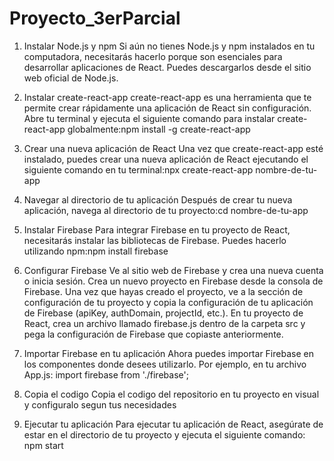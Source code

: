 # Proyecto_3erParcial
1. Instalar Node.js y npm
Si aún no tienes Node.js y npm instalados en tu computadora, necesitarás hacerlo porque son esenciales para desarrollar aplicaciones de React. Puedes descargarlos desde el sitio web oficial de Node.js.

2. Instalar create-react-app
create-react-app es una herramienta que te permite crear rápidamente una aplicación de React sin configuración. Abre tu terminal y ejecuta el siguiente comando para instalar create-react-app globalmente:npm install -g create-react-app

3. Crear una nueva aplicación de React
Una vez que create-react-app esté instalado, puedes crear una nueva aplicación de React ejecutando el siguiente comando en tu terminal:npx create-react-app nombre-de-tu-app

4. Navegar al directorio de tu aplicación
Después de crear tu nueva aplicación, navega al directorio de tu proyecto:cd nombre-de-tu-app

5. Instalar Firebase
Para integrar Firebase en tu proyecto de React, necesitarás instalar las bibliotecas de Firebase. Puedes hacerlo utilizando npm:npm install firebase

6. Configurar Firebase
Ve al sitio web de Firebase y crea una nueva cuenta o inicia sesión.
Crea un nuevo proyecto en Firebase desde la consola de Firebase.
Una vez que hayas creado el proyecto, ve a la sección de configuración de tu proyecto y copia la configuración de tu aplicación de Firebase (apiKey, authDomain, projectId, etc.).
En tu proyecto de React, crea un archivo llamado firebase.js dentro de la carpeta src y pega la configuración de Firebase que copiaste anteriormente.

7. Importar Firebase en tu aplicación
Ahora puedes importar Firebase en los componentes donde desees utilizarlo. Por ejemplo, en tu archivo App.js:
import firebase from './firebase';

8. Copia el codigo
Copia el codigo del repositorio en tu proyecto en visual y configuralo segun tus necesidades

9. Ejecutar tu aplicación
Para ejecutar tu aplicación de React, asegúrate de estar en el directorio de tu proyecto y ejecuta el siguiente comando:
npm start
